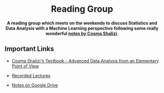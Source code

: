<h1 align="center">Reading Group</h1>

<h4 align='center'>
    A reading group which meets on the weekends to discuss Statistics and Data Analysis with a Machine Learning perspective following some really wonderful <a href="https://www.stat.cmu.edu/~cshalizi/ADAfaEPoV/ADAfaEPoV.pdf">notes by Cosma Shalizi</a>. 
</h4>

## Important Links

- [Cosma Shalizi's Textbook - Advanced Data Analysis
from an Elementary Point of View](https://www.stat.cmu.edu/~cshalizi/ADAfaEPoV/ADAfaEPoV.pdf)

- [Recorded Lectures](https://youtube.com/playlist?list=PLob0yCmJjJ3XT9DfcQ63ly79ICmgGU5bt)

- [Notes on Google Drive](https://drive.google.com/drive/folders/1UT_aNr3L2TtWaf5or4K3ZKbaUbuj8sND?usp=sharing)
